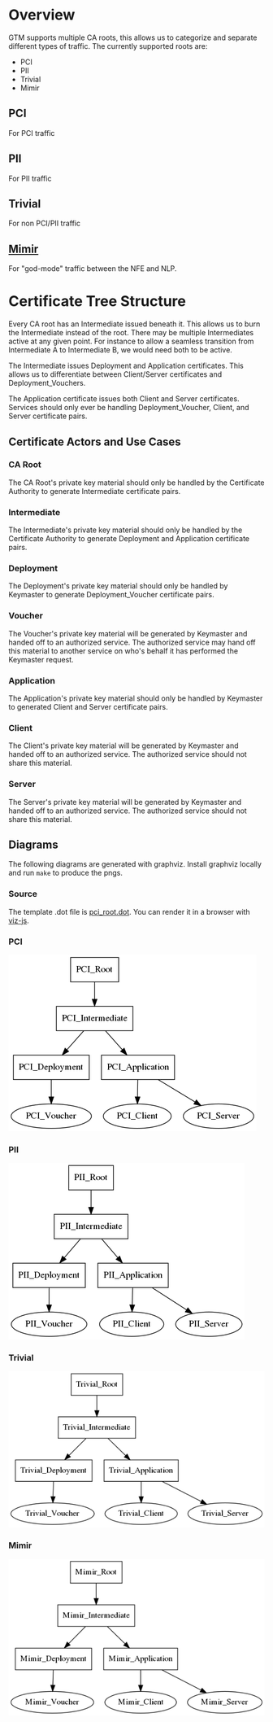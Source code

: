 # Overview

GTM supports multiple CA roots, this allows us to categorize and separate different types of traffic. The currently supported roots are:

* PCI
* PII
* Trivial
* Mimir

## PCI

For PCI traffic

## PII

For PII traffic

## Trivial

For non PCI/PII traffic

## [Mimir](https://en.wikipedia.org/wiki/M%C3%ADmir)

For "god-mode" traffic between the NFE and NLP.

# Certificate Tree Structure

Every CA root has an Intermediate issued beneath it. 
This allows us to burn the Intermediate instead of the root. 
There may be multiple Intermediates active at any given point. 
For instance to allow a seamless transition from Intermediate A to Intermediate B, we would need both to be active.

The Intermediate issues Deployment and Application certificates. 
This allows us to differentiate between Client/Server certificates and Deployment_Vouchers.

The Application certificate issues both Client and Server certificates.
Services should only ever be handling Deployment_Voucher, Client, and Server certificate pairs.

## Certificate Actors and Use Cases

### CA Root

The CA Root's private key material should only be handled by the Certificate Authority to generate Intermediate certificate pairs.

### Intermediate

The Intermediate's private key material should only be handled by the Certificate Authority to generate Deployment and Application certificate pairs.

### Deployment

The Deployment's private key material should only be handled by Keymaster to generate Deployment_Voucher certificate pairs.

### Voucher

The Voucher's private key material will be generated by Keymaster and handed off to an authorized service.
The authorized service may hand off this material to another service on who's behalf it has performed the Keymaster request.

### Application

The Application's private key material should only be handled by Keymaster to generated Client and Server certificate pairs.

### Client

The Client's private key material will be generated by Keymaster and handed off to an authorized service.
The authorized service should not share this material.

### Server

The Server's private key material will be generated by Keymaster and handed off to an authorized service.
The authorized service should not share this material.

## Diagrams

The following diagrams are generated with graphviz.  Install graphviz locally and run `make` to produce the pngs.

### Source
The template .dot file is [pci_root.dot](pci_root.dot).  You can render it in a browser with [viz-js](http://viz-js.com/).

### PCI

![pci_tree](pci_tree.png)

### PII

![pii_tree](pii_tree.png)

### Trivial

![trivial_tree](trivial_tree.png)

### Mimir

![mimirl_tree](mimir_tree.png)
